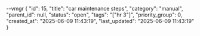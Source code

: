 --vmgr
{
  "id": 15,
  "title": "car maintenance steps",
  "category": "manual",
  "parent_id": null,
  "status": "open",
  "tags": "[\"hr 3\"]",
  "priority_group": 0,
  "created_at": "2025-06-09 11:43:19",
  "last_updated": "2025-06-09 11:43:19"
}

